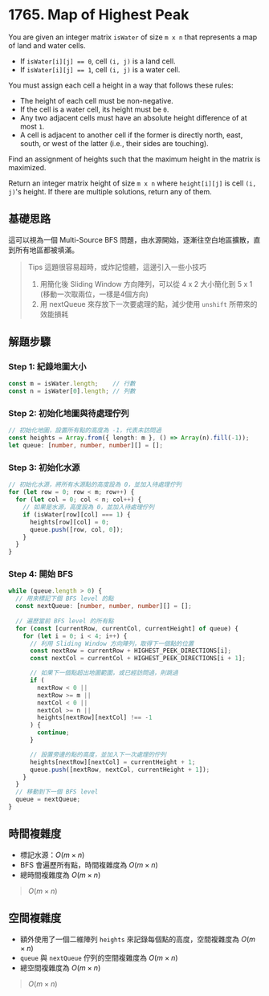 # 1765. Map of Highest Peak

You are given an integer matrix `isWater` of size `m x n` that represents a map of land and water cells.

* If `isWater[i][j] == 0`, cell `(i, j)` is a land cell.
* If `isWater[i][j] == 1`, cell `(i, j)` is a water cell.

You must assign each cell a height in a way that follows these rules:

* The height of each cell must be non-negative.
* If the cell is a water cell, its height must be `0`.
* Any two adjacent cells must have an absolute height difference of at most `1`. 
* A cell is adjacent to another cell if the former is directly north, east, south, or west of the latter (i.e., their sides are touching).

Find an assignment of heights such that the maximum height in the matrix is maximized.

Return an integer matrix height of size `m x n` where `height[i][j]` is cell `(i, j)`'s height. 
If there are multiple solutions, return any of them.

## 基礎思路
這可以視為一個 Multi-Source BFS 問題，由水源開始，逐漸往空白地區擴散，直到所有地區都被填滿。

> Tips 這題很容易超時，或炸記憶體，這邊引入一些小技巧
> 1. 用簡化後 Sliding Window 方向陣列，可以從 4 x 2 大小簡化到 5 x 1 (移動一次取兩位，一樣是4個方向)
> 2. 用 nextQueue 來存放下一次要處理的點，減少使用 `unshift` 所帶來的效能損耗

## 解題步驟

### Step 1: 紀錄地圖大小

```typescript
const m = isWater.length;    // 行數
const n = isWater[0].length; // 列數
```

### Step 2: 初始化地圖與待處理佇列

```typescript
// 初始化地圖，設置所有點的高度為 -1，代表未訪問過
const heights = Array.from({ length: m }, () => Array(n).fill(-1));
let queue: [number, number, number][] = [];
```

### Step 3: 初始化水源

```typescript
// 初始化水源，將所有水源點的高度設為 0，並加入待處理佇列
for (let row = 0; row < m; row++) {
  for (let col = 0; col < n; col++) {
    // 如果是水源，高度設為 0，並加入待處理佇列
    if (isWater[row][col] === 1) {
      heights[row][col] = 0;
      queue.push([row, col, 0]);
    }
  }
}
```

### Step 4: 開始 BFS

```typescript
while (queue.length > 0) {
  // 用來標記下個 BFS level 的點
  const nextQueue: [number, number, number][] = [];
  
  // 遍歷當前 BFS level 的所有點
  for (const [currentRow, currentCol, currentHeight] of queue) {
    for (let i = 0; i < 4; i++) {
      // 利用 Sliding Window 方向陣列，取得下一個點的位置
      const nextRow = currentRow + HIGHEST_PEEK_DIRECTIONS[i];
      const nextCol = currentCol + HIGHEST_PEEK_DIRECTIONS[i + 1];

      // 如果下一個點超出地圖範圍，或已經訪問過，則跳過
      if (
        nextRow < 0 ||
        nextRow >= m ||
        nextCol < 0 ||
        nextCol >= n ||
        heights[nextRow][nextCol] !== -1
      ) {
        continue;
      }

      // 設置旁邊的點的高度，並加入下一次處理的佇列
      heights[nextRow][nextCol] = currentHeight + 1;
      queue.push([nextRow, nextCol, currentHeight + 1]);
    }
  }
  // 移動到下一個 BFS level
  queue = nextQueue;
}
```

## 時間複雜度

- 標記水源：$O(m \times n)$
- BFS 會遍歷所有點，時間複雜度為 $O(m \times n)$
- 總時間複雜度為 $O(m \times n)$

> $O(m \times n)$

## 空間複雜度
- 額外使用了一個二維陣列 `heights` 來記錄每個點的高度，空間複雜度為 $O(m \times n)$
- `queue` 與 `nextQueue` 佇列的空間複雜度為 $O(m \times n)$
- 總空間複雜度為 $O(m \times n)$

> $O(m \times n)$
